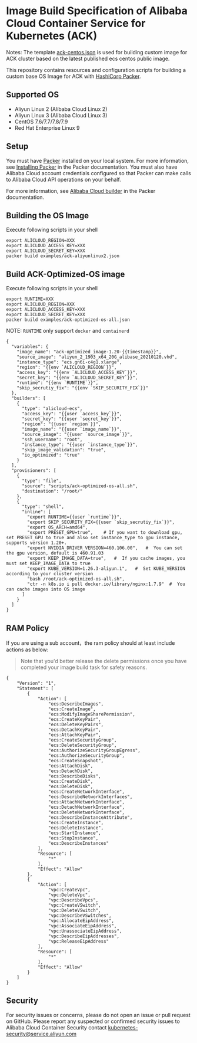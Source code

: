 # Image Build Specification of Alibaba Cloud Container Service for Kubernetes (ACK) 

Notes: The template [ack-centos.json](https://github.com/AliyunContainerService/ack-image-builder/blob/master/ack-centos.json) is used for building custom image for ACK cluster based on the latest published ecs centos public image.

This repository contains resources and configuration scripts for building a custom base OS Image for ACK with [HashiCorp Packer](https://www.packer.io/).

## Supported OS

* Aliyun Linux 2 (Alibaba Cloud Linux 2)
* Aliyun Linux 3 (Alibaba Cloud Linux 3)
* CentOS 7.6/7.7/7.8/7.9
* Red Hat Enterprise Linux 9


## Setup

You must have [Packer](https://www.packer.io/) installed on your local system. For more information, see [Installing Packer](https://www.packer.io/docs/install/index.html) in the Packer documentation. You must also have Alibaba Cloud account credentials configured so that Packer can make calls to Alibaba Cloud API operations on your behalf.

For more information, see [Alibaba Cloud builder](https://www.packer.io/docs/builders/alicloud-ecs.html) in the Packer documentation.

## Building the OS Image

Execute following scripts in your shell

```
export ALICLOUD_REGION=XXX
export ALICLOUD_ACCESS_KEY=XXX
export ALICLOUD_SECRET_KEY=XXX
packer build examples/ack-aliyunlinux2.json
```

## Build ACK-Optimized-OS image

Execute following scripts in your shell

```
export RUNTIME=XXX
export ALICLOUD_REGION=XXX
export ALICLOUD_ACCESS_KEY=XXX
export ALICLOUD_SECRET_KEY=XXX
packer build examples/ack-optimized-os-all.json
```
NOTE: `RUNTIME` only support `docker` and `containerd`

```shell
{
  "variables": {
    "image_name": "ack-optimized_image-1.20-{{timestamp}}",
    "source_image": "aliyun_2_1903_x64_20G_alibase_20210120.vhd",
    "instance_type": "ecs.gn6i-c4g1.xlarge",
    "region": "{{env `ALICLOUD_REGION`}}",
    "access_key": "{{env `ALICLOUD_ACCESS_KEY`}}",
    "secret_key": "{{env `ALICLOUD_SECRET_KEY`}}",
    "runtime": "{{env `RUNTIME`}}",
    "skip_secrutiy_fix": "{{env `SKIP_SECURITY_FIX`}}"
  },
  "builders": [
    {
      "type": "alicloud-ecs",
      "access_key": "{{user `access_key`}}",
      "secret_key": "{{user `secret_key`}}",
      "region": "{{user `region`}}",
      "image_name": "{{user `image_name`}}",
      "source_image": "{{user `source_image`}}",
      "ssh_username": "root",
      "instance_type": "{{user `instance_type`}}",
      "skip_image_validation": "true",
      "io_optimized": "true"
    }
  ],
  "provisioners": [
    {
      "type": "file",
      "source": "scripts/ack-optimized-os-all.sh",
      "destination": "/root/"
    },
    {
      "type": "shell",
      "inline": [
        "export RUNTIME={{user `runtime`}}",
        "export SKIP_SECURITY_FIX={{user `skip_secrutiy_fix`}}",
        "export OS_ARCH=amd64",
        "export PRESET_GPU=true",    # If you want to download gpu, set PRESET_GPU to true and also set instance_type to gpu instance, supports version 1.20+.
        "export NVIDIA_DRIVER_VERSION=460.106.00",   #  You can set the gpu version, default is 460.91.03
        "export KEEP_IMAGE_DATA=true",   #  If you cache images, you must set KEEP_IMAGE_DATA to true
        "export KUBE_VERSION=1.26.3-aliyun.1",   #  Set KUBE_VERSION according to your cluster version
        "bash /root/ack-optimized-os-all.sh",
        "ctr -n k8s.io i pull docker.io/library/nginx:1.7.9"  #  You can cache images into OS image
      ]
    }
  ]
}
```

## RAM Policy

If you are using a sub account，the ram policy should at least include actions as below:

> Note that you'd better release the delete permissions once you have completed your image build task for safety reasons.

```
{
    "Version": "1",
    "Statement": [
        {
            "Action": [
                "ecs:DescribeImages",
                "ecs:CreateImage",
                "ecs:ModifyImageSharePermission",
                "ecs:CreateKeyPair",
                "ecs:DeleteKeyPairs",
                "ecs:DetachKeyPair",
                "ecs:AttachKeyPair",
                "ecs:CreateSecurityGroup",
                "ecs:DeleteSecurityGroup",
                "ecs:AuthorizeSecurityGroupEgress",
                "ecs:AuthorizeSecurityGroup",
                "ecs:CreateSnapshot",
                "ecs:AttachDisk",
                "ecs:DetachDisk",
                "ecs:DescribeDisks",
                "ecs:CreateDisk",
                "ecs:DeleteDisk",
                "ecs:CreateNetworkInterface",
                "ecs:DescribeNetworkInterfaces",
                "ecs:AttachNetworkInterface",
                "ecs:DetachNetworkInterface",
                "ecs:DeleteNetworkInterface",
                "ecs:DescribeInstanceAttribute",
                "ecs:CreateInstance",
                "ecs:DeleteInstance",
                "ecs:StartInstance",
                "ecs:StopInstance",
                "ecs:DescribeInstances"
            ],
            "Resource": [
                "*"
            ],
            "Effect": "Allow"
        },
        {
            "Action": [
                "vpc:CreateVpc",
                "vpc:DeleteVpc",
                "vpc:DescribeVpcs",
                "vpc:CreateVSwitch",
                "vpc:DeleteVSwitch",
                "vpc:DescribeVSwitches",
                "vpc:AllocateEipAddress",
                "vpc:AssociateEipAddress",
                "vpc:UnassociateEipAddress",
                "vpc:DescribeEipAddresses",
                "vpc:ReleaseEipAddress"
            ],
            "Resource": [
                "*"
            ],
            "Effect": "Allow"
        }
    ]
}
```

## Security

For security issues or concerns, please do not open an issue or pull request on GitHub. Please report any suspected or confirmed security issues to Alibaba Cloud Container Security contact <kubernetes-security@service.aliyun.com>

